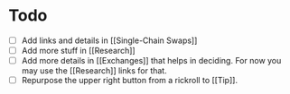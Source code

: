 # Todo

- [ ] Add links and details in [[Single-Chain Swaps]]
- [ ] Add more stuff in [[Research]]
- [ ] Add more details in [[Exchanges]] that helps in deciding. For now you may use the [[Research]] links for that.
- [ ] Repurpose the upper right button from a rickroll to [[Tip]].
